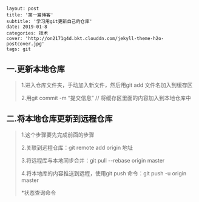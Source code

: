 ```

layout: post
title: '第一篇博客'
subtitle: '学习用git更新自己的仓库'
date: 2019-01-8
categories: 技术
cover: 'http://on2171g4d.bkt.clouddn.com/jekyll-theme-h2o-postcover.jpg'
tags: git

```

## 一.更新本地仓库

>1.进入仓库文件夹，手动加入新文件，然后用git add 文件名加入到缓存区
>
>2.用git commit -m “提交信息” // 将缓存区里面的内容加入到本地仓库中

## 二.将本地仓库更新到远程仓库

> 1.这个步骤要先完成前面的步骤
>
> 2.关联到远程仓库：git remote add origin 地址
>
> 3.将远程库与本地同步合并：git pull --rebase origin master
>
> 4.将本地库的内容推送到远程，使用git push 命令：git push -u origin master
>
> *状态查询命令

     
